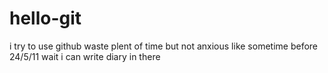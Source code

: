 # hello-git
i try to use github
waste plent of time  but not anxious like sometime before 
24/5/11
wait i can write diary in there 
